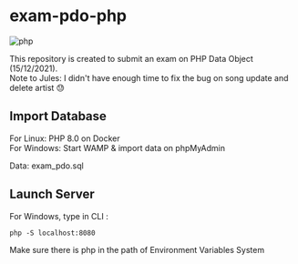 # exam-pdo-php

![php](https://user-images.githubusercontent.com/78032924/162468506-729e3ff4-53bc-485e-a242-b64a3e8c9849.gif)

This repository is created to submit an exam on PHP Data Object (15/12/2021). <br>
Note to Jules: I didn't have enough time to fix the bug on song update and delete artist 😓

## Import Database
For Linux: PHP 8.0 on Docker <br>
For Windows: Start WAMP & import data on phpMyAdmin

Data: exam_pdo.sql


## Launch Server
For Windows, type in CLI :
```
php -S localhost:8080
```
Make sure there is php in the path of Environment Variables System
